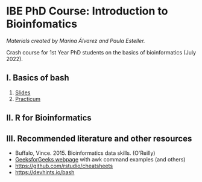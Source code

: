 # IBE PhD Course: Introduction to Bioinfomatics
*Materials created by Marina Álvarez and Paula Esteller.*


Crash course for 1st Year PhD students on the basics of bioinformatics (July 2022).

## I. Basics of bash

1. [Slides](https://docs.google.com/presentation/d/1jem2JXrsB3Sj4-v2sp_3t3i2vIG6_I6FhwPZ-wTPQdo/edit?usp=sharing) 
2. [Practicum](https://pesteller.github.io/Intro2Bioinfo_course/)
## II. R for Bioinformatics

## III. Recommended literature and other resources
* Buffalo, Vince. 2015. Bioinformatics data skills. (O'Reilly)
* [GeeksforGeeks webpage](https://www.geeksforgeeks.org/awk-command-unixlinux-examples/) with awk command examples (and others)
* https://github.com/rstudio/cheatsheets
* https://devhints.io/bash
